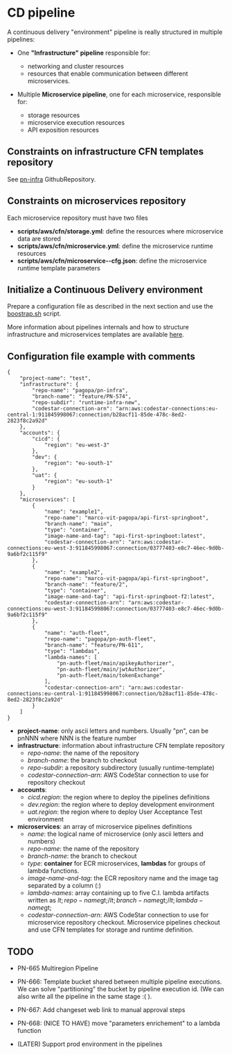 # CD pipeline

A continuous delivery "environment" pipeline is really structured in multiple pipelines:

- One __"Infrastructure" pipeline__ responsible for:
  - networking and cluster resources 
  - resources that enable communication between different microservices.

- Multiple __Microservice pipeline__, one for each microservice, responsible for:
  - storage resources
  - microservice execution resources 
  - API exposition resources

## Constraints on infrastructure CFN templates repository
See [pn-infra](https://github.com/pagopa/pn-infra) GithubRepository. 

## Constraints on microservices repository 
Each microservice repository must have two files
 - __scripts/aws/cfn/storage.yml__: define the resources where microservice data are stored
 - __scripts/aws/cfn/microservice.yml__: define the microservice runtime resources
 - __scripts/aws/cfn/microservice-<env-name>-cfg.json__: define the microservice runtime template parameters

## Initialize a Continuous Delivery environment
Prepare a configuration file as described in the next section and use the 
[boostrap.sh](bootstrap/bootstrap.sh) script.

More information about pipelines internals and how to structure infrastructure 
and microservices templates are available [here](bootstrap/README.md).

## Configuration file example with comments
```
{
    "project-name": "test",
    "infrastructure": {
        "repo-name": "pagopa/pn-infra",
        "branch-name": "feature/PN-574",
        "repo-subdir": "runtime-infra-new",
        "codestar-connection-arn": "arn:aws:codestar-connections:eu-central-1:911845998067:connection/b28acf11-85de-478c-8ed2-2823f8c2a92d"
    },
    "accounts": {
        "cicd": {
            "region": "eu-west-3"
        },
        "dev": {
            "region": "eu-south-1"
        },
        "uat": {
            "region": "eu-south-1"
        }
    },
    "microservices": [
        {
            "name": "example1",
            "repo-name": "marco-vit-pagopa/api-first-springboot",
            "branch-name": "main",
            "type": "container",
            "image-name-and-tag": "api-first-springboot:latest",
            "codestar-connection-arn": "arn:aws:codestar-connections:eu-west-3:911845998067:connection/03777403-e8c7-46ec-9d0b-9a6bf2c115f9"
        },
        {
            "name": "example2",
            "repo-name": "marco-vit-pagopa/api-first-springboot",
            "branch-name": "feature/2",
            "type": "container",
            "image-name-and-tag": "api-first-springboot-f2:latest",
            "codestar-connection-arn": "arn:aws:codestar-connections:eu-west-3:911845998067:connection/03777403-e8c7-46ec-9d0b-9a6bf2c115f9"
        },
        {
            "name": "auth-fleet",
            "repo-name": "pagopa/pn-auth-fleet",
            "branch-name": "feature/PN-611",
            "type": "lambdas",
            "lambda-names": [
                "pn-auth-fleet/main/apikeyAuthorizer",
                "pn-auth-fleet/main/jwtAuthorizer",
                "pn-auth-fleet/main/tokenExchange"
            ],
            "codestar-connection-arn": "arn:aws:codestar-connections:eu-central-1:911845998067:connection/b28acf11-85de-478c-8ed2-2823f8c2a92d"
        }
    ]
}
```

- __project-name__: only ascii letters and numbers. Usually "pn", can be pnNNN where NNN is the feature number
- __infrastructure__: information about infrastructure CFN template repository
  - _repo-name_: the name of the repository
  - _branch-name_: the branch to checkout
  - _repo-subdir_: a repository subdirectory (usually runtime-template)
  - _codestar-connection-arn_: AWS CodeStar connection to use for repository checkout
- __accounts__:
  - _cicd.region_: the region where to deploy the pipelines definitions
  - _dev.region_: the region where to deploy development environment
  - _uat.region_: the region where to deploy User Acceptance Test environment
- __microservices__: an array of microservice pipelines definitions
  - _name_: the logical name of microservice (only ascii letters and numbers)
  - _repo-name_: the name of the repository
  - _branch-name_: the branch to checkout
  - _type_: __container__ for ECR microservices, __lambdas__ for groups of lambda functions.
  - _image-name-and-tag_: the ECR repository name and the image tag separated by a column (:)
  - _lambda-names_: array containing up to five C.I. lambda artifacts written as 
    $lt;repo-name$gt;/$lt;branch-name$gt;/$lt;lambda-name$gt;
  - _codestar-connection-arn_: AWS CodeStar connection to use for microservice repository checkout.
    Microservice pipelines checkout and use CFN templates for storage and runtime definition.


## TODO
 - PN-665 Multiregion Pipeline
 - PN-666: Template bucket shared between multiple pipeline executions. We can solve "partitioning" 
   the bucket by pipeline execution id. (We can also write all the pipeline in the same stage :( ).
 - PN-667: Add changeset web link to manual approval steps
 - PN-668: (NICE TO HAVE) move "parameters enrichement" to a lambda function
 
 - (LATER) Support prod environment in the pipelines


